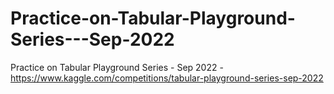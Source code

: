 # Practice-on-Tabular-Playground-Series---Sep-2022
Practice on Tabular Playground Series - Sep 2022 - https://www.kaggle.com/competitions/tabular-playground-series-sep-2022
